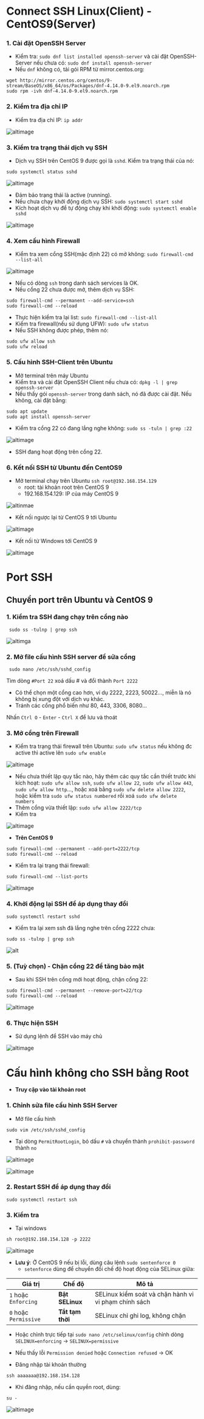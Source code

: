 # Connect SSH Linux(Client) - CentOS9(Server)
### 1. Cài đặt OpenSSH Server
- Kiểm tra: `sudo dnf list installed openssh-server`
và cài đặt OpenSSH-Server nếu chưa có:
`sudo dnf install openssh-server`
- Nếu `dnf` không có, tải gói RPM từ mirror.centos.org:
```plaintext
wget http://mirror.centos.org/centos/9-stream/BaseOS/x86_64/os/Packages/dnf-4.14.0-9.el9.noarch.rpm
sudo rpm -ivh dnf-4.14.0-9.el9.noarch.rpm
```
### 2. Kiểm tra địa chỉ IP 
- Kiểm tra địa chỉ IP: `ip addr`

![altimage](../Images/ipaddr.png)

### 3. Kiểm tra trạng thái dịch vụ SSH
- Dịch vụ SSH trên CentOS 9 được gọi là `sshd`. Kiểm tra trạng thái của nó:
```plaintext
sudo systemctl status sshd
```
![altimage](../Images/running.png)

- Đảm bảo trạng thái là active (running).
- Nếu chưa chạy khởi động dịch vụ SSH: `sudo systemctl start sshd`
- Kích hoạt dịch vụ để tự động chạy khi khởi động: `sudo systemctl enable sshd`

![altimage](../Images/deadtoactive.png)

### 4. Xem cấu hình Firewall
- Kiểm tra xem cổng SSH(mặc định 22) có mở không: `sudo firewall-cmd --list-all`

![altimage](../Images/firewallcheckport.png)

- Nếu có dòng `ssh` trong danh sách services là OK.
- Nếu cổng 22 chưa được mở, thêm dịch vụ SSH:
```plaintext
sudo firewall-cmd --permanent --add-service=ssh
sudo firewall-cmd --reload
```
- Thực hiện kiểm tra lại list: `sudo firewall-cmd --list-all`
- Kiểm tra firewall(nếu sử dụng UFW): `sudo ufw status`
- Nếu SSH không được phép, thêm nó:
```plaintext
sudo ufw allow ssh
sudo ufw reload
```
### 5. Cấu hình SSH-Client trên Ubuntu
- Mở terminal trên máy Ubuntu
- Kiểm tra và cài đặt OpenSSH Client nếu chưa có: `dpkg -l | grep openssh-server`
- Nếu thấy gói `openssh-server` trong danh sách, nó đã được cài đặt. Nếu không, cài đặt bằng:
```plaintext
sudo apt update
sudo apt install openssh-server
```
- Kiểm tra cổng 22 có đang lắng nghe không: `sudo ss -tuln | grep :22`

![altimage](../Images/22listening.png)

- SSH đang hoạt động trên cổng 22.

### 6. Kết nối SSH từ Ubuntu đến CentOS9
- Mở terminal chạy trên Ubuntu
`ssh root@192.168.154.129`
  - root: tài khoản root trên CentOS 9
  - 192.168.154.129: IP của máy CentOS 9

![altinmae](../Images/successlogin.png)

- Kết nối ngược lại từ CentOS 9 tới Ubuntu

![altimage](../Images/centostoubuntu.png)

- Kết nối từ Windows tới CentOS 9

![altimage](../Images/windowtocentOS.png)

# Port SSH
## Chuyển port trên Ubuntu và CentOS 9
### 1. Kiểm tra SSH đang chạy trên cổng nào 
```plaintext
 sudo ss -tulnp | grep ssh 
```
![altimga](../Images/grepssh.png)

### 2. Mở file cấu hình SSH server để sửa cổng
```plaintext
 sudo nano /etc/ssh/sshd_config
```
Tìm dòng `#Port 22` xoá dấu # và đổi thành `Port 2222`
- Có thể chọn một cổng cao hơn, ví dụ 2222, 2223, 50022..., miễn là nó không bị xung đột với dịch vụ khác.
- Tránh các cổng phổ biến như 80, 443, 3306, 8080...

Nhấn `Ctrl O` - `Enter` - `Ctrl X` để lưu và thoát

### 3. Mở cổng trên Firewall
- Kiểm tra trạng thái firewall trên Ubuntu: `sudo ufw status` nếu không đc active thì active lên `sudo ufw enable`

![altimage](../Images/firewallcheck.png)

- Nếu chưa thiết lập quy tắc nào, hãy thêm các quy tắc cần thiết trước khi kích hoạt: `sudo ufw allow ssh`, `sudo ufw allow 22`, `sudo ufw allow 443`, `sudo ufw allow http`..., hoặc xoá bằng `sudo ufw delete allow 2222`, hoặc kiểm tra `sudo ufw status numbered` rồi xoá `sudo ufw delete numbers`
- Thêm cổng vừa thiết lập: `sudo ufw allow 2222/tcp`
- Kiểm tra

![altimage](../Images/checkfirewall.png)

- **Trên CentOS 9**
```plaintext
sudo firewall-cmd --permanent --add-port=2222/tcp
sudo firewall-cmd --reload
```
- Kiểm tra lại trạng thái firewall:

`sudo firewall-cmd --list-ports`

![altimage](../Images/firewallport2222centos.png)

### 4. Khởi động lại SSH để áp dụng thay đổi
```plaintext
sudo systemctl restart sshd
```
- Kiểm tra lại xem ssh đã lắng nghe trên cổng 2222 chưa:
```plaintext
sudo ss -tulnp | grep ssh 
```
![alt](../Images/check2222.png)

### 5. (Tuỳ chọn) - Chặn cổng 22 để tăng bảo mật
- Sau khi SSH trên cổng mới hoạt động, chặn cổng 22:
```plaintext
sudo firewall-cmd --permanent --remove-port=22/tcp
sudo firewall-cmd --reload
```
![altimage](../Images/rm22.png)

### 6. Thực hiện SSH
- Sử dụng lệnh để SSH vào máy chủ

![altimage](../Images/successlogin2.png)

# Cấu hình không cho SSH bằng Root
- **Truy cập vào tài khoản root**
### 1. Chỉnh sửa file cấu hình SSH Server
- Mở file cấu hình
```plaintext
sudo vim /etc/ssh/sshd_config
```
- Tại dòng `PermitRootLogin`, bỏ dấu `#` và chuyển thành `prohibit-password` thành `no`

![altimage](../Images/permitrootlogin.png)

![altimage](../Images/permitrootlogincentos.png)
### 2. Restart SSH để áp dụng thay đổi
```plaintext
sudo systemctl restart ssh
```
### 3. Kiểm tra 
- Tại windows 
```plaintext
sh root@192.168.154.128 -p 2222
```
![altimage](../Images/accessrootssh.png)

- **Lưu ý**: Ở CentOS 9 nếu bị lỗi, dùng câu lệnh `sudo sentenforce 0`
  - `setenforce` dùng để chuyển đổi chế độ hoạt động của SELinux giữa:

| Giá trị               | Chế độ           | Mô tả                                                |
| --------------------- | ---------------- | ---------------------------------------------------- |
| `1` hoặc `Enforcing`  | **Bật SELinux**  | SELinux kiểm soát và chặn hành vi vi phạm chính sách |
| `0` hoặc `Permissive` | **Tắt tạm thời** | SELinux chỉ ghi log, không chặn                      |
- Hoặc chỉnh trực tiếp tại `sudo nano /etc/selinux/config` chỉnh dòng `SELINUX=enforcing` -> `SELINUX=permissive`

- Nếu thấy lỗi `Permission denied` hoặc `Connection refused` -> OK
- Đăng nhập tài khoản thường
```plaintext
ssh aaaaaaa@192.168.154.128
```
- Khi đăng nhập, nếu cần quyền root, dùng:
```plaintext
su -
```
![altimage](../Images/rootaccess.png)
